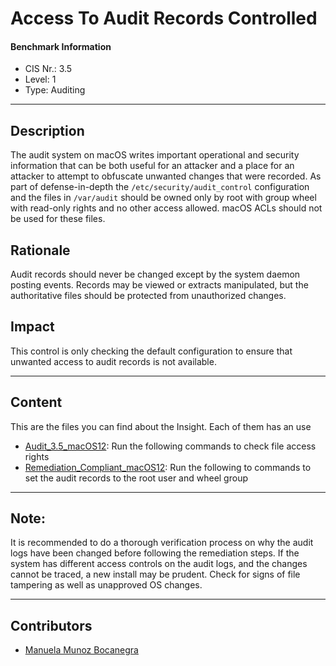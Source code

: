 # Access To Audit Records Controlled
#### Benchmark Information
- CIS Nr.: 3.5
- Level: 1
- Type: Auditing
------------------------
## Description



The audit system on macOS writes important operational and security information that can be both useful for an attacker and a place for an attacker to attempt to obfuscate unwanted changes that were recorded. As part of defense-in-depth the ```/etc/security/audit_control``` configuration and the files in ```/var/audit``` should be owned only by root with group wheel with read-only rights and no other access allowed. macOS ACLs should not be used for these files.

## Rationale

Audit records should never be changed except by the system daemon posting events. Records may be viewed or extracts manipulated, but the authoritative files should be protected from unauthorized changes.

## Impact

This control is only checking the default configuration to ensure that unwanted access to audit records is not available.

---
## Content
This are the files you can find about the Insight. Each of them has an use 
* [Audit_3.5_macOS12](https://github.com/apfelwerk/JamfProtectInsights/blob/main/AuditingType/CIS_3.5_Access%20To%20Audit%20Records%20Controlled/Audit_3.5_macOS12.sh): Run the following commands to check file access rights
* [Remediation_Compliant_macOS12](https://github.com/apfelwerk/JamfProtectInsights/blob/main/AuditingType/CIS_3.5_Access%20To%20Audit%20Records%20Controlled/Remediation_Compliant_macOS12.sh): Run the following to commands to set the audit records to the root user and wheel group


---
## Note: 
It is recommended to do a thorough verification process on why the audit logs have been changed before following the remediation steps. If the system has different access controls on the audit logs, and the changes cannot be traced, a new install may be prudent. Check for signs of file tampering as well as unapproved OS changes.

------------------------------------------------------------------------------------------------------------------------------------------------------------------------------------------------------------------------------------------------------------------------------------------------------------------------------
## Contributors
* [Manuela Munoz Bocanegra](https://github.com/manuelamunoz)


